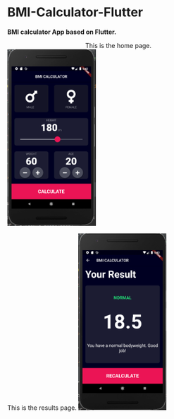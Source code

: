 # BMI-Calculator-Flutter
**BMI calculator App based on Flutter.**



<center>This is the home page.</center>
<img src = "home_page.PNG" height = 400>




This is the results page.
<img src = "result_page.PNG" height = 400>


